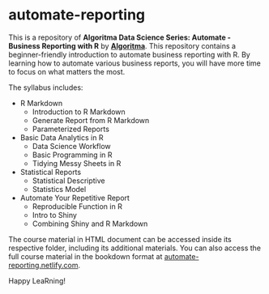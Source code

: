 # automate-reporting

This is a repository of **Algoritma Data Science Series: Automate - Business Reporting with R** by [**Algoritma**](algorit.ma). 
This repository contains a beginner-friendly introduction to automate business reporting with R. 
By learning how to automate various business reports, you will have more time to focus on what matters the most.

The syllabus includes:

* R Markdown 
  + Introduction to R Markdown
  + Generate Report from R Markdown
  + Parameterized Reports
* Basic Data Analytics in R
  + Data Science Workflow
  + Basic Programming in R
  + Tidying Messy Sheets in R
* Statistical Reports
  + Statistical Descriptive
  + Statistics Model
* Automate Your Repetitive Report
  + Reproducible Function in R
  + Intro to Shiny
  + Combining Shiny and R Markdown
  
The course material in HTML document can be accessed inside its respective folder, including its additional materials. 
You can also access the full course material in the bookdown format at [automate-reporting.netlify.com](https://automate-reporting.netlify.com/).

Happy LeaRning!
